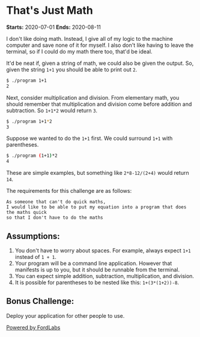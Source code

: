 # That's Just Math  
**Starts:** 2020-07-01
**Ends:** 2020-08-11  
  
I don't like doing math. Instead, I give all of my logic to the machine computer and save none of it for myself. I also don't like having to leave the terminal, so if I could do my math there too, that'd be ideal.  
  
It'd be neat if, given a string of math, we could also be given the output. So, given the string `1+1` you should be able to print out `2`.  
  
```bash  
$ ./program 1+1  
2  
```  
  
Next, consider multiplication and division. From elementary math, you should remember that multiplication and division come before addition and subtraction. So `1+1*2` would return `3`.  
```bash  
$ ./program 1+1*2  
3  
```  
  
Suppose we wanted to do the `1+1` first. We could surround `1+1` with parentheses.  
```bash  
$ ./program (1+1)*2  
4  
```  
  
These are simple examples, but something like `2*8-12/(2+4)` would return `14`.  
  
The requirements for this challenge are as follows:  
  
```  
As someone that can't do quick maths,  
I would like to be able to put my equation into a program that does the maths quick  
so that I don't have to do the maths  
```  
  
## Assumptions:  
1. You don't have to worry about spaces. For example, always expect `1+1` instead of `1 + 1`.  
2. Your program will be a command line application. However that manifests is up to you, but it should be runnable from the terminal.  
3. You can expect simple addition, subtraction, multiplication, and division.  
4. It is possible for parentheses to be nested like this: `1+(3*(1+2))-8`.  
  
## Bonus Challenge:  
Deploy your application for other people to use.

[Powered by FordLabs](https://fordlabs.com/)
